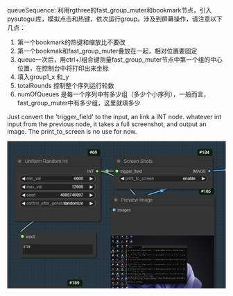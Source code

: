 queueSequence:
利用rgthree的fast_group_muter和bookmark节点，引入pyautogui库，模拟点击和热键，依次运行group。涉及到屏幕操作，请注意以下几点：
1. 第一个bookmark的热键和缩放比不要改
2. 第一个bookmak和fast_group_muter叠放在一起，相对位置要固定
3. queue一次后，用ctrl+/组合键测量fast_group_muter节点中第一个组的中心位置，在控制台中将打印出来坐标
4. 填入group1_x 和_y
5. totalRounds 控制整个序列运行轮数
6. numOfQueues 是每一个序列中有多少组（多少个小序列），一般而言，fast_group_muter中有多少组，这里就填多少
   

Just convert the 'trigger_field' to the input, an link a INT node. 
whatever int input from the previous node, it takes a full screenshot, and output an image.
The print_to_screen is no use for now.

<img src="https://github.com/blueraincoatli/comfy_screenshots/blob/main/example/20240112104802.png">
